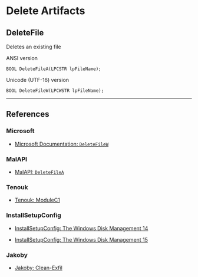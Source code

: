 # Delete Artifacts

## DeleteFile

Deletes an existing file

ANSI version

```
BOOL DeleteFileA(LPCSTR lpFileName);
```

Unicode (UTF-16) version

```
BOOL DeleteFileW(LPCWSTR lpFileName);
```

---
## References

### Microsoft

- [Microsoft Documentation: `DeleteFileW`](https://learn.microsoft.com/en-us/windows/win32/api/fileapi/nf-fileapi-deletefilew)

### MalAPI

- [MalAPI: `DeleteFileA`](https://malapi.io/winapi/DeleteFileA)

### Tenouk

- [Tenouk: ModuleC1](https://www.tenouk.com/ModuleC1.html)

### InstallSetupConfig

- [InstallSetupConfig: The Windows Disk Management 14](https://www.installsetupconfig.com/win32programming/windowsdiskapis2_13.html)

- [InstallSetupConfig: The Windows Disk Management 15](https://www.installsetupconfig.com/win32programming/windowsdiskapis2_14.html)

### Jakoby

- [Jakoby: Clean-Exfil](https://github.com/I-Am-Jakoby/PowerShell-for-Hackers/blob/main/Functions/Clean-Exfil.md)